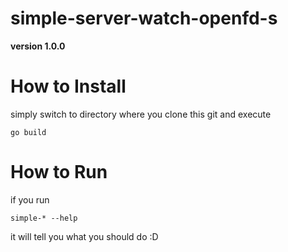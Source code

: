 # simple-server-watch-openfd-s

**version 1.0.0**

How to Install
==============
simply switch to directory where you clone this git and execute 

` go build `


How to Run
==========
if you run

` simple-* --help ` 

it will tell you what you should do :D

